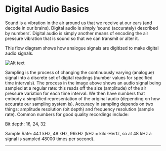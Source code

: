 # Digital Audio Basics

Sound is a vibration in the air around us that we receive at our ears (and decode in our brains). Digital audio is simply ‘sound (accurately) described by numbers’. Digital audio is simply another means of encoding the air pressure vibration that is sound so that we can transmit or alter it.

This flow diagram shows how analogue signals are digitized to make digital audio signals.

![Alt text](../3.-Fundamentals-of-sound-and-music-technology/resources/Fundamentals-of-sound/sampling.png)

Sampling is the process of changing the continuously varying (analogue) signal into a discrete set of digital readings (number values for specified time intervals). The process in the image above shows an audio signal being sampled at a regular rate: this reads off the size (amplitude) of the air pressure variation for each time interval. We then have numbers that embody a simplified representation of the original audio (depending on how accurate our sampling system is). Accuracy in sampling depends on two things: amplitude resolution (bit depth) and frequency resolution (sample rate). Common numbers for good quality recordings include:

Bit depth: 16, 24, 32

Sample Rate: 44.1 kHz, 48 kHz, 96kHz (kHz = kilo-Hertz, so at 48 kHz a signal is sampled 48000 times per second).

***
